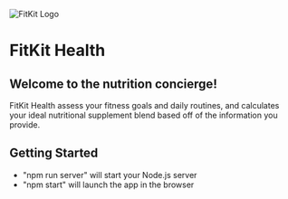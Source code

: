 ![FitKit Logo](https://i.ibb.co/MZzwKr5/Fit-Kit-Logo-Renders-10.png)

# FitKit Health

## Welcome to the nutrition concierge! 

FitKit Health assess your fitness goals and daily routines, and calculates your ideal nutritional supplement blend based off of the information you provide.  

## Getting Started

- "npm run server" will start your Node.js server
- "npm start" will launch the app in the browser
